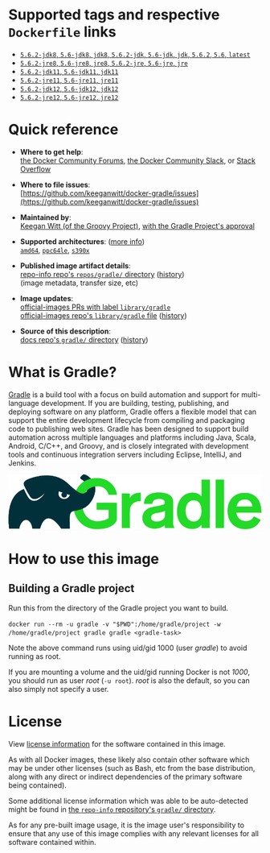 <!--

********************************************************************************

WARNING:

    DO NOT EDIT "gradle/README.md"

    IT IS AUTO-GENERATED

    (from the other files in "gradle/" combined with a set of templates)

********************************************************************************

-->

# Supported tags and respective `Dockerfile` links

-	[`5.6.2-jdk8`, `5.6-jdk8`, `jdk8`, `5.6.2-jdk`, `5.6-jdk`, `jdk`, `5.6.2`, `5.6`, `latest`](https://github.com/keeganwitt/docker-gradle/blob/0c66ede61d8da5002f94331c471ddcf56562a9b3/jdk8/Dockerfile)
-	[`5.6.2-jre8`, `5.6-jre8`, `jre8`, `5.6.2-jre`, `5.6-jre`, `jre`](https://github.com/keeganwitt/docker-gradle/blob/0c66ede61d8da5002f94331c471ddcf56562a9b3/jre8/Dockerfile)
-	[`5.6.2-jdk11`, `5.6-jdk11`, `jdk11`](https://github.com/keeganwitt/docker-gradle/blob/0c66ede61d8da5002f94331c471ddcf56562a9b3/jdk11/Dockerfile)
-	[`5.6.2-jre11`, `5.6-jre11`, `jre11`](https://github.com/keeganwitt/docker-gradle/blob/0c66ede61d8da5002f94331c471ddcf56562a9b3/jre11/Dockerfile)
-	[`5.6.2-jdk12`, `5.6-jdk12`, `jdk12`](https://github.com/keeganwitt/docker-gradle/blob/0c66ede61d8da5002f94331c471ddcf56562a9b3/jdk12/Dockerfile)
-	[`5.6.2-jre12`, `5.6-jre12`, `jre12`](https://github.com/keeganwitt/docker-gradle/blob/0c66ede61d8da5002f94331c471ddcf56562a9b3/jre12/Dockerfile)

# Quick reference

-	**Where to get help**:  
	[the Docker Community Forums](https://forums.docker.com/), [the Docker Community Slack](https://blog.docker.com/2016/11/introducing-docker-community-directory-docker-community-slack/), or [Stack Overflow](https://stackoverflow.com/search?tab=newest&q=docker)

-	**Where to file issues**:  
	[https://github.com/keeganwitt/docker-gradle/issues](https://github.com/keeganwitt/docker-gradle/issues)

-	**Maintained by**:  
	[Keegan Witt (of the Groovy Project)](https://github.com/keeganwitt/docker-gradle), [with the Gradle Project's approval](https://discuss.gradle.org/t/official-docker-images/21159/8)

-	**Supported architectures**: ([more info](https://github.com/docker-library/official-images#architectures-other-than-amd64))  
	[`amd64`](https://hub.docker.com/r/amd64/gradle/), [`ppc64le`](https://hub.docker.com/r/ppc64le/gradle/), [`s390x`](https://hub.docker.com/r/s390x/gradle/)

-	**Published image artifact details**:  
	[repo-info repo's `repos/gradle/` directory](https://github.com/docker-library/repo-info/blob/master/repos/gradle) ([history](https://github.com/docker-library/repo-info/commits/master/repos/gradle))  
	(image metadata, transfer size, etc)

-	**Image updates**:  
	[official-images PRs with label `library/gradle`](https://github.com/docker-library/official-images/pulls?q=label%3Alibrary%2Fgradle)  
	[official-images repo's `library/gradle` file](https://github.com/docker-library/official-images/blob/master/library/gradle) ([history](https://github.com/docker-library/official-images/commits/master/library/gradle))

-	**Source of this description**:  
	[docs repo's `gradle/` directory](https://github.com/docker-library/docs/tree/master/gradle) ([history](https://github.com/docker-library/docs/commits/master/gradle))

# What is Gradle?

[Gradle](https://gradle.org/) is a build tool with a focus on build automation and support for multi-language development. If you are building, testing, publishing, and deploying software on any platform, Gradle offers a flexible model that can support the entire development lifecycle from compiling and packaging code to publishing web sites. Gradle has been designed to support build automation across multiple languages and platforms including Java, Scala, Android, C/C++, and Groovy, and is closely integrated with development tools and continuous integration servers including Eclipse, IntelliJ, and Jenkins.

![logo](https://raw.githubusercontent.com/docker-library/docs/c3d3ca6beed000f9ba6eabc98f3399158f520256/gradle/logo.png)

# How to use this image

## Building a Gradle project

Run this from the directory of the Gradle project you want to build.

`docker run --rm -u gradle -v "$PWD":/home/gradle/project -w /home/gradle/project gradle gradle <gradle-task>`

Note the above command runs using uid/gid 1000 (user *gradle*) to avoid running as root.

If you are mounting a volume and the uid/gid running Docker is not *1000*, you should run as user *root* (`-u root`). *root* is also the default, so you can also simply not specify a user.

# License

View [license information](https://gradle.org/license/) for the software contained in this image.

As with all Docker images, these likely also contain other software which may be under other licenses (such as Bash, etc from the base distribution, along with any direct or indirect dependencies of the primary software being contained).

Some additional license information which was able to be auto-detected might be found in [the `repo-info` repository's `gradle/` directory](https://github.com/docker-library/repo-info/tree/master/repos/gradle).

As for any pre-built image usage, it is the image user's responsibility to ensure that any use of this image complies with any relevant licenses for all software contained within.

